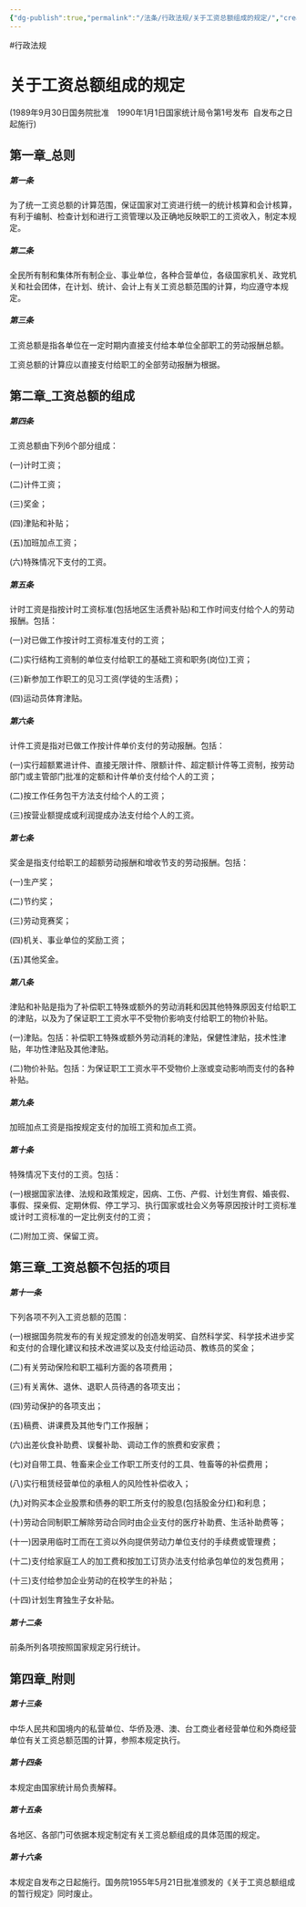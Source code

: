 ```yaml
---
{"dg-publish":true,"permalink":"/法条/行政法规/关于工资总额组成的规定/","created":"2025-03-04T14:35:47.460+08:00"}
---
```


#行政法规
# 关于工资总额组成的规定

(1989年9月30日国务院批准　1990年1月1日国家统计局令第1号发布  自发布之日起施行)

## 第一章_总则

##### 第一条

为了统一工资总额的计算范围，保证国家对工资进行统一的统计核算和会计核算，有利于编制、检查计划和进行工资管理以及正确地反映职工的工资收入，制定本规定。

##### 第二条

全民所有制和集体所有制企业、事业单位，各种合营单位，各级国家机关、政党机关和社会团体，在计划、统计、会计上有关工资总额范围的计算，均应遵守本规定。

##### 第三条

工资总额是指各单位在一定时期内直接支付给本单位全部职工的劳动报酬总额。

工资总额的计算应以直接支付给职工的全部劳动报酬为根据。

## 第二章_工资总额的组成

##### 第四条

工资总额由下列6个部分组成：

(一)计时工资；

(二)计件工资；

(三)奖金；

(四)津贴和补贴；

(五)加班加点工资；

(六)特殊情况下支付的工资。

##### 第五条

计时工资是指按计时工资标准(包括地区生活费补贴)和工作时间支付给个人的劳动报酬。包括：

(一)对已做工作按计时工资标准支付的工资；

(二)实行结构工资制的单位支付给职工的基础工资和职务(岗位)工资；

(三)新参加工作职工的见习工资(学徒的生活费)；

(四)运动员体育津贴。

##### 第六条

计件工资是指对已做工作按计件单价支付的劳动报酬。包括：

(一)实行超额累进计件、直接无限计件、限额计件、超定额计件等工资制，按劳动部门或主管部门批准的定额和计件单价支付给个人的工资；

(二)按工作任务包干方法支付给个人的工资；

(三)按营业额提成或利润提成办法支付给个人的工资。

##### 第七条

奖金是指支付给职工的超额劳动报酬和增收节支的劳动报酬。包括：

(一)生产奖；

(二)节约奖；

(三)劳动竞赛奖；

(四)机关、事业单位的奖励工资；

(五)其他奖金。

##### 第八条

津贴和补贴是指为了补偿职工特殊或额外的劳动消耗和因其他特殊原因支付给职工的津贴，以及为了保证职工工资水平不受物价影响支付给职工的物价补贴。

(一)津贴。包括：补偿职工特殊或额外劳动消耗的津贴，保健性津贴，技术性津贴，年功性津贴及其他津贴。

(二)物价补贴。包括：为保证职工工资水平不受物价上涨或变动影响而支付的各种补贴。

##### 第九条

加班加点工资是指按规定支付的加班工资和加点工资。

##### 第十条

特殊情况下支付的工资。包括：

(一)根据国家法律、法规和政策规定，因病、工伤、产假、计划生育假、婚丧假、事假、探亲假、定期休假、停工学习、执行国家或社会义务等原因按计时工资标准或计时工资标准的一定比例支付的工资；

(二)附加工资、保留工资。

## 第三章_工资总额不包括的项目

##### 第十一条

下列各项不列入工资总额的范围：

(一)根据国务院发布的有关规定颁发的创造发明奖、自然科学奖、科学技术进步奖和支付的合理化建议和技术改进奖以及支付给运动员、教练员的奖金；

(二)有关劳动保险和职工福利方面的各项费用；

(三)有关离休、退休、退职人员待遇的各项支出；

(四)劳动保护的各项支出；

(五)稿费、讲课费及其他专门工作报酬；

(六)出差伙食补助费、误餐补助、调动工作的旅费和安家费；

(七)对自带工具、牲畜来企业工作职工所支付的工具、牲畜等的补偿费用；

(八)实行租赁经营单位的承租人的风险性补偿收入；

(九)对购买本企业股票和债券的职工所支付的股息(包括股金分红)和利息；

(十)劳动合同制职工解除劳动合同时由企业支付的医疗补助费、生活补助费等；

(十一)因录用临时工而在工资以外向提供劳动力单位支付的手续费或管理费；

(十二)支付给家庭工人的加工费和按加工订货办法支付给承包单位的发包费用；

(十三)支付给参加企业劳动的在校学生的补贴；

(十四)计划生育独生子女补贴。

##### 第十二条

前条所列各项按照国家规定另行统计。

## 第四章_附则

##### 第十三条

中华人民共和国境内的私营单位、华侨及港、澳、台工商业者经营单位和外商经营单位有关工资总额范围的计算，参照本规定执行。

##### 第十四条

本规定由国家统计局负责解释。

##### 第十五条

各地区、各部门可依据本规定制定有关工资总额组成的具体范围的规定。

##### 第十六条

本规定自发布之日起施行。国务院1955年5月21日批准颁发的《关于工资总额组成的暂行规定》同时废止。